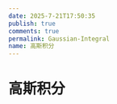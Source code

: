 ```yaml
---
date: 2025-7-21T17:50:35
publish: true
comments: true
permalink: Gaussian-Integral
name: 高斯积分
---
```


# 高斯积分
